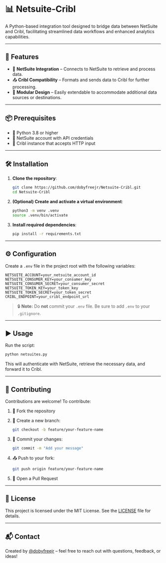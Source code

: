# 📊 Netsuite-Cribl

A Python-based integration tool designed to bridge data between NetSuite and Cribl, facilitating streamlined data workflows and enhanced analytics capabilities.

---

## 🚀 Features

- 🔗 **NetSuite Integration** – Connects to NetSuite to retrieve and process data.
- 📤 **Cribl Compatibility** – Formats and sends data to Cribl for further processing.
- 🧩 **Modular Design** – Easily extendable to accommodate additional data sources or destinations.

---

## 📦 Prerequisites

- 🐍 Python 3.8 or higher
- 🔐 NetSuite account with API credentials
- 💾 Cribl instance that accepts HTTP input

---

## 🛠️ Installation

1. **Clone the repository**:

    ```bash
    git clone https://github.com/dobyfreejr/Netsuite-Cribl.git
    cd Netsuite-Cribl
    ```

2. **(Optional) Create and activate a virtual environment**:

    ```bash
    python3 -m venv .venv
    source .venv/bin/activate
    ```

3. **Install required dependencies**:

    ```bash
    pip install -r requirements.txt
    ```

---

## ⚙️ Configuration

Create a `.env` file in the project root with the following variables:

```env
NETSUITE_ACCOUNT=your_netsuite_account_id
NETSUITE_CONSUMER_KEY=your_consumer_key
NETSUITE_CONSUMER_SECRET=your_consumer_secret
NETSUITE_TOKEN_KEY=your_token_key
NETSUITE_TOKEN_SECRET=your_token_secret
CRIBL_ENDPOINT=your_cribl_endpoint_url
```

> 🔒 **Note:** Do **not** commit your `.env` file. Be sure to add `.env` to your `.gitignore`.

---

## ▶️ Usage

Run the script:

```bash
python netsuites.py
```

This will authenticate with NetSuite, retrieve the necessary data, and forward it to Cribl.


---

## 🤝 Contributing

Contributions are welcome! To contribute:

1. 🍴 Fork the repository
2. 📂 Create a new branch:

    ```bash
    git checkout -b feature/your-feature-name
    ```

3. 💾 Commit your changes:

    ```bash
    git commit -m "Add your message"
    ```

4. 📤 Push to your fork:

    ```bash
    git push origin feature/your-feature-name
    ```

5. 📝 Open a Pull Request

---

## 📄 License

This project is licensed under the MIT License. See the [LICENSE](LICENSE) file for details.

---

## 📬 Contact

Created by [@dobyfreejr](https://github.com/dobyfreejr) – feel free to reach out with questions, feedback, or ideas!
